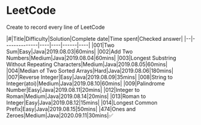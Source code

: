 # LeetCode
Create to record every line of LeetCode

|#|Title|Difficulty|Solution|Complete date|Time spent|Checked answer|
|--|--------------|----|----|------|----|
|001|Two Sum|Easy|Java|2019.08.03|60mins|
|002|Add Two Numbers|Medium|Java|2019.08.04|60mins|
|003|Longest Substring Without Repeating Characters|Medium|Java|2019.08.05|60mins|
|004|Median of Two Sorted Arrays|Hard|Java|2019.08.06|180mins|
|007|Reverse Integer|Easy|Java|2019.08.09|35mins|
|008|String to Integer(atoi)|Medium|Java|2019.08.10|60mins|
|009|Palindrome Number|Easy|Java|2019.08.11|20mins|
|012|Integer to Roman|Medium|Java|2019.08.14|20mins|
|013|Roman to Integer|Easy|Java|2019.08.12|15mins|
|014|Longest Common Prefix|Easy|Java|2019.08.15|50mins|
|474|Ones and Zeroes|Medium|Java|2020.09.11|30mins|✅
